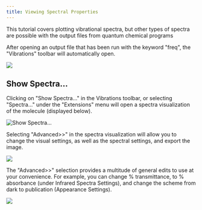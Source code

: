 ```yaml
---
title: Viewing Spectral Properties
---
```


This tutorial covers plotting vibrational spectra, but other types of spectra are possible with the output files from quantum chemical programs

After opening an output file that has been run with the keyword "freq", the "Vibrations" toolbar will automatically open. 

![][1]

[1]: ../images/3-viewing-vibrational-spectra/84cf3d90-7281-4a3b-9136-a71031ff7a1f.png

## Show Spectra...

Clicking on "Show Spectra..." in the Vibrations toolbar, or selecting "Spectra..." under the "Extensions" menu will open a spectra visualization of the molecule (displayed below).

![Show Spectra...][2]

[2]: ../images/3-viewing-vibrational-spectra/show-spectra.png

Selecting "Advanced>>" in the spectra visualization will allow you to change the visual settings, as well as the spectral settings, and export the image.

![][3]

[3]: ../images/3-viewing-vibrational-spectra/ea15524f-dc55-47d6-8a5d-c7ebcf0b2a57.png

The "Advanced>>" selection provides a multitude of general edits to use at your convenience. For example, you can change % transmittance, to % absorbance (under Infrared Spectra Settings), and change the scheme from dark to publication (Appearance Settings). 

![][4]

[4]: ../images/3-viewing-vibrational-spectra/17a4d50f-009a-4c4e-8631-3ab335fb2f4d.png

